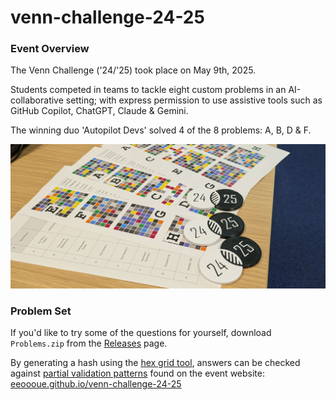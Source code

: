 # venn-challenge-24-25

### Event Overview

The Venn Challenge ('24/'25) took place on May 9th, 2025.

Students competed in teams to tackle eight custom problems in an AI-collaborative setting; with express permission to use assistive tools such as GitHub Copilot, ChatGPT, Claude & Gemini.

The winning duo 'Autopilot Devs' solved 4 of the 8 problems: A, B, D & F.

![image](./misc/venn_challenge_desk.jpg)

### Problem Set

If you'd like to try some of the questions for yourself, download ```Problems.zip``` from the [Releases](https://github.com/eeoooue/venn-challenge-24-25/releases/tag/v1.0) page.

By generating a hash using the [hex grid tool](https://eeoooue.github.io/venn-challenge-24-25/hex_grid.html), answers can be checked against [partial validation patterns](https://eeoooue.github.io/venn-challenge-24-25/answers.html) found on the event website: [eeoooue.github.io/venn-challenge-24-25](https://eeoooue.github.io/venn-challenge-24-25/)

